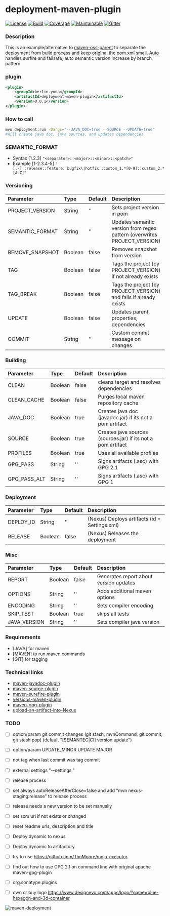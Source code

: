 # deployment-maven-plugin

[![License][License-Image]][License-Url]
[![Build][Build-Status-Image]][Build-Status-Url] 
[![Coverage][Coverage-image]][Coverage-Url] 
[![Maintainable][Maintainable-image]][Maintainable-Url] 
[![Gitter][Gitter-image]][Gitter-Url] 

### Description
This is an example/alternative to [maven-oss-parent](https://github.com/YunaBraska/maven-oss-parent) to separate the deployment from build process and keep original the pom.xml small.
Auto handles surfire and failsafe, auto semantic version increase by branch pattern  


### plugin
````xml
<plugin>
    <groupId>berlin.yuna</groupId>
    <artifactId>deployment-maven-plugin</artifactId>
    <version>0.0.1</version>
</plugin>
````

### How to call
````bash
mvn deployment:run -Dargs="--JAVA_DOC=true --SOURCE --UPDATE=true"
#Will create java doc, java sources, and updates dependencies
````

### SEMANTIC_FORMAT
* Syntax \[1.2.3\]
````"<separator>::<major>::<minor>::<patch>"````
* Example \[1-2.3.4-5\]
````"[.-]::release::feature::bugfix\|hotfix::custom_1.*[0-9]::custom_2.*[A-Z]"````

### Versioning
| Parameter           | Type    | Default |  Description                                                               |
|:--------------------|:--------|:--------|:---------------------------------------------------------------------------|
| PROJECT_VERSION     | String  | ''      | Sets project version in pom                                                |
| SEMANTIC_FORMAT     | String  | ''      | Updates semantic version from regex pattern (overwrites PROJECT_VERSION)   |
| REMOVE_SNAPSHOT     | Boolean | false   | Removes snapshot from version                                              |
| TAG                 | Boolean | false   | Tags the project (by PROJECT_VERSION) if not already exists                |
| TAG_BREAK           | Boolean | false   | Tags the project (by PROJECT_VERSION) and fails if already exists          |
| UPDATE              | Boolean | false   | Updates parent, properties, dependencies                                   |
| COMMIT              | String  | ''      | Custom commit message on changes                                           |
### Building
| Parameter           | Type    | Default |  Description                                                               |
|:--------------------|:--------|:--------|:---------------------------------------------------------------------------|
| CLEAN               | Boolean | false   | cleans target and resolves dependencies                                    |
| CLEAN_CACHE         | Boolean | false   | Purges local maven repository cache                                        |
| JAVA_DOC            | Boolean | true    | Creates java doc (javadoc.jar) if its not a pom artifact                   |
| SOURCE              | Boolean | true    | Creates java sources (sources.jar) if its not a pom artifact               |
| PROFILES            | Boolean | true    | Uses all available profiles                                                |
| GPG_PASS            | String  | ''      | Signs artifacts (.asc) with GPG 2.1                                        |
| GPG_PASS_ALT        | String  | ''      | Signs artifacts (.asc) with GPG 1                                          |
### Deployment
| Parameter           | Type    | Default |  Description                                                               |
|:--------------------|:--------|:--------|:---------------------------------------------------------------------------|
| DEPLOY_ID           | String  | ''      | (Nexus) Deploys artifacts (id = Settings.xml)                              |
| RELEASE             | Boolean | false   | (Nexus) Releases the deployment                                            |
### Misc
| Parameter           | Type    | Default |  Description                                                               |
|:--------------------|:--------|:--------|:---------------------------------------------------------------------------|
| REPORT              | Boolean | false   | Generates report about version updates                                     |
| OPTIONS             | String  | ''      | Adds additional maven options                                              |
| ENCODING            | String  | ''      | Sets compiler encoding                                                     |
| SKIP_TEST           | Boolean | true    | skips all tests                                                            |
| JAVA_VERSION        | String  | ''      | Sets compiler java version                                                 |

### Requirements
* \[JAVA\] for maven 
* \[MAVEN\] to run maven commands
* \[GIT\] for tagging

### Technical links
* [maven-javadoc-plugin](https://maven.apache.org/plugins/maven-javadoc-plugin/)
* [maven-source-plugin](https://maven.apache.org/plugins/maven-source-plugin/)
* [maven-surefire-plugin](http://maven.apache.org/surefire/maven-surefire-plugin/test-mojo.html)
* [versions-maven-plugin](https://www.mojohaus.org/versions-maven-plugin/set-mojo.html)
* [maven-gpg-plugin](http://maven.apache.org/plugins/maven-gpg-plugin/usage.html)
* [upload-an-artifact-into-Nexus](https://support.sonatype.com/hc/en-us/articles/213465818-How-can-I-programmatically-upload-an-artifact-into-Nexus-2-)

### TODO
* [ ] option/param git commit changes (git stash; mvnCommand; git commit; git stash pop) (default "\[SEMANTEC|CI\] version update")
* [ ] option/param UPDATE_MINOR UPDATE MAJOR
* [ ] not tag when last commit was tag commit
* [ ] external settings "--settings "
* [ ] release process
* [ ] set always autoReleaseAfterClose=false and add "mvn nexus-staging:release" to release process
* [ ] release needs a new version to be set manually
* [ ] set scm url if not exists or changed
* [ ] reset readme urls, description and title
* [ ] Deploy dynamic to nexus
* [ ] Deploy dynamic to artifactory
* [ ] try to use https://github.com/TimMoore/mojo-executor

* [ ] find out how to use GPG 2.1 on command line with original apache maven-gpg-plugin
* [ ] org.sonatype.plugins
* [ ] own or buy logo https://www.designevo.com/apps/logo/?name=blue-hexagon-and-3d-container

![maven-deployment](src/main/resources/banner.png "maven-deployment")

[License-Url]: https://www.apache.org/licenses/LICENSE-2.0
[License-Image]: https://img.shields.io/badge/License-Apache2-blue.svg
[github-release]: https://github.com/YunaBraska/maven-deployment
[Build-Status-Url]: https://travis-ci.org/YunaBraska/maven-deployment
[Build-Status-Image]: https://travis-ci.org/YunaBraska/maven-deployment.svg?branch=master
[Coverage-Url]: https://codecov.io/gh/YunaBraska/maven-deployment?branch=master
[Coverage-image]: https://codecov.io/gh/YunaBraska/maven-deployment/branch/master/graphs/badge.svg
[Version-url]: https://github.com/YunaBraska/maven-deployment
[Version-image]: https://badge.fury.io/gh/YunaBraska%2Fmaven-deployment.svg
[Central-url]: https://search.maven.org/#search%7Cga%7C1%7Ca%3A%22maven-deployment%22
[Central-image]: https://maven-badges.herokuapp.com/maven-central/berlin.yuna/maven-deployment/badge.svg
[Maintainable-Url]: https://codeclimate.com/github/YunaBraska/maven-deployment
[Maintainable-image]: https://codeclimate.com/github/YunaBraska/maven-deployment.svg
[Gitter-Url]: https://gitter.im/nats-streaming-server-embedded/Lobby
[Gitter-image]: https://img.shields.io/badge/gitter-join%20chat%20%E2%86%92-brightgreen.svg
[Javadoc-url]: http://javadoc.io/doc/berlin.yuna/maven-deployment
[Javadoc-image]: http://javadoc.io/badge/berlin.yuna/maven-deployment.svg